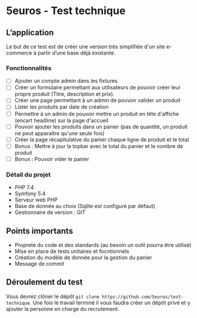 # 5euros - Test technique

## L’application

Le but de ce test est de créer une version très simplifiée d'un site e-commerce à partir d’une base déjà existante.

### Fonctionnalités

- [ ] Ajouter un compte admin dans les fixtures
- [ ] Créer un formulaire permettant aux utilisateurs de pouvoir créer leur propre produit (Titre, description et prix).
- [ ] Créer une page permettant à un admin de pouvoir valider un produit
- [ ] Lister les produits par date de création
- [ ] Permettre à un admin de pouvoir mettre un produit en tête d'affiche (encart headline) sur la page d'accueil
- [ ] Pouvoir ajouter les produits dans un panier (pas de quantité, un produit ne peut apparaître qu'une seule fois)
- [ ] Créer la page récapitulative du panier chaque ligne de produit et le total
- [ ] Bonus : Mettre à jour la topbar avec le total du panier et le nombre de produit
- [ ] Bonus : Pouvoir vider le panier

### Détail du projet

- PHP 7.4
- Symfony 5.4
- Serveur web PHP
- Base de donnée au choix (Sqlite est configuré par défaut)
- Gestionnaire de version : GIT

## Points importants

- Propreté du code et des standards (au besoin un outil pourra être utilisé)
- Mise en place de tests unitaires et focntionnels
- Création du modèle de donnée pour la gestion du panier
- Message de commit

## Déroulement du test

Vous devrez clôner le dépôt `git clone https://github.com/5euros/test-technique`. Une fois le travail terminé il vous faudra créer un dépôt privé et y ajouter la personne en charge du recrutement. 